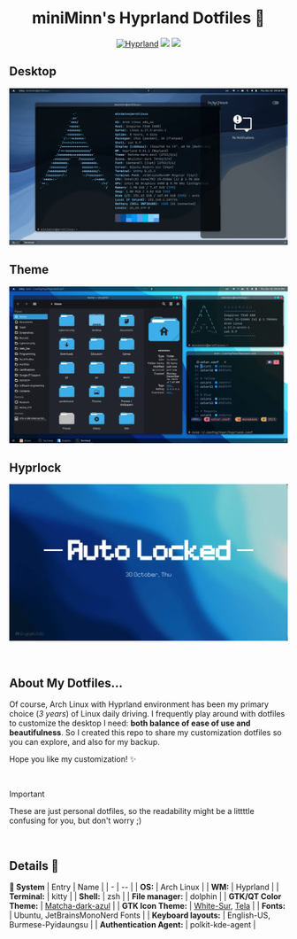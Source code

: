 <div align="center">
    <h1>miniMinn's Hyprland Dotfiles 🌌</h1>

[![Hyprland](https://img.shields.io/badge/Hyprland-abd6fd?style=for-the-badge&&logo=git&logoColor=D9E0EE&labelColor=1E202B "Hyprland - A dynamic tiling Wayland compositor based on wlroots that doesn't sacrifice on its looks")](https://hyprland.org/)
![](https://img.shields.io/github/last-commit/miniMinn24/Hyprland-Dotfiles-daily?&style=for-the-badge&color=429ddb&logo=google-cloud&logoColor=D9E0EE&labelColor=141a29)
![](https://img.shields.io/github/repo-size/miniMinn24/Hyprland-Dotfiles-daily?&logo=protondrive&style=for-the-badge&logoColor=D9E0EE&labelColor=1E202B&color=27638c)
</div>

## Desktop
![desktop_preview](Preview-Wallpapers/preview_3.webp)

## Theme
![theme_preview](Preview-Wallpapers/preview_1.webp)

## Hyprlock
![hyprlock_preview](Preview-Wallpapers/preview_2.webp)

<br>

## About My Dotfiles...

Of course, Arch Linux with Hyprland environment has been my primary choice (*3 years*) of Linux daily driving.
I frequently play around with dotfiles to customize the desktop I need: **both balance of ease of use and beautifulness**.
So I created this repo to share my customization dotfiles so you can explore, and also for my backup.

Hope you like my customization! ✨

<br>

> [!IMPORTANT]  
> These are just personal dotfiles, so the readability might be a littttle confusing for you, but don't worry ;)

<br>

## Details 📄
**🐧 System**
| Entry | Name |
| - | -- |
| **OS:** | Arch Linux |
| **WM:** | Hyprland |
| **Terminal:** | kitty |
| **Shell:** | zsh |
| **File manager:** | dolphin |
| **GTK/QT Color Theme:** | [Matcha-dark-azul](https://www.gnome-look.org/p/1187179) |
| **GTK Icon Theme:** | [White-Sur](https://www.gnome-look.org/p/1403328), [Tela](https://www.gnome-look.org/p/1279924) |
| **Fonts:** | Ubuntu, JetBrainsMonoNerd Fonts |
| **Keyboard layouts:** | English-US, Burmese-Pyidaungsu |
| **Authentication Agent:** | polkit-kde-agent |
<br>
</details>
